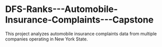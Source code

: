 # DFS-Ranks---Automobile-Insurance-Complaints---Capstone
This project analyzes automobile insurance complaints data from multiple companies operating in New York State.
